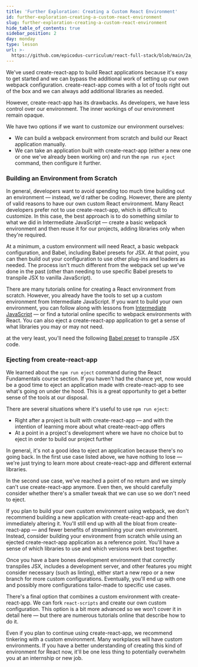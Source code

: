 ```yaml
---
title: 'Further Exploration: Creating a Custom React Environment'
id: further-exploration-creating-a-custom-react-environment
slug: further-exploration-creating-a-custom-react-environment
hide_table_of_contents: true
sidebar_position: 2
day: monday
type: lesson
url: >-
  https://github.com/epicodus-curriculum/react-full-stack/blob/main/2a_further_exploration_creating_our_own_react_environment.md
---
```


We've used create-react-app to build React applications because it's easy to get started and we can bypass the additional work of setting up our own webpack configuration. create-react-app comes with a lot of tools right out of the box and we can always add additional libraries as needed.

However, create-react-app has its drawbacks. As developers, we have less control over our environment. The inner workings of our environment remain opaque.

We have two options if we want to customize our environment ourselves:

* We can build a webpack environment from scratch and build our React application manually.
* We can take an application built with create-react-app (either a new one or one we've already been working on) and run the `npm run eject` command, then configure it further.

### Building an Environment from Scratch

In general, developers want to avoid spending too much time building out an environment — instead, we'd rather be coding. However, there are plenty of valid reasons to have our own custom React environment. Many React developers prefer not to use create-react-app, which is difficult to customize. In this case, the best approach is to do something similar to what we did in Intermediate JavaScript — create a basic webpack environment and then reuse it for our projects, adding libraries only when they're required. 

At a minimum, a custom environment will need React, a basic webpack configuration, and Babel, including Babel presets for JSX. At that point, you can then build out your configuration to use other plug-ins and loaders as needed. The process isn't much different from the webpack set up we've done in the past (other than needing to use specific Babel presets to transpile JSX to vanilla JavaScript).

There are many tutorials online for creating a React environment from scratch. However, you already have the tools to set up a custom environment from Intermediate JavaScript. If you want to build your own environment, you can follow along with lessons from [Intermediate JavaScript](https://new.learnhowtoprogram.com/intermediate-javascript/test-driven-development-and-environments-with-javascript/introduction-to-webpack) — or find a tutorial online specific to webpack environments with React. You can also eject a create-react-app application to get a sense of what libraries you may or may not need.

at the very least, you'll need the following [Babel preset](https://babeljs.io/docs/en/babel-preset-react) to transpile JSX code.

### Ejecting from create-react-app

We learned about the `npm run eject` command during the React Fundamentals course section. If you haven't had the chance yet, now would be a good time to eject an application made with create-react-app to see what's going on under the hood. This is a great opportunity to get a better sense of the tools at our disposal.

There are several situations where it's useful to use `npm run eject`:

* Right after a project is built with create-react-app — and with the intention of learning more about what create-react-app offers
* At a point in a project's development where we have no choice but to eject in order to build our project further

In general, it's not a good idea to eject an application because there's no going back. In the first use case listed above, we have nothing to lose — we're just trying to learn more about create-react-app and different external libraries.

In the second use case, we've reached a point of no return and we simply can't use create-react-app anymore. Even then, we should carefully consider whether there's a smaller tweak that we can use so we don't need to eject.

If you plan to build your own custom environment using webpack, we don't recommend building a new application with create-react-app and then immediately altering it. You'll still end up with all the bloat from create-react-app — and fewer benefits of streamlining your own environment. Instead, consider building your environment from scratch while using an ejected create-react-app application as a reference point. You'll have a sense of which libraries to use and which versions work best together.

Once you have a bare bones development environment that correctly transpiles JSX, includes a development server, and other features you might consider necessary (such as linting), either start a new repo or a new branch for more custom configurations. Eventually, you'll end up with one and possibly more configurations tailor-made to specific use cases.

There's a final option that combines a custom environment with create-react-app. We can fork `react-scripts` and create our own custom configuration. This option is a bit more advanced so we won't cover it in detail here — but there are numerous tutorials online that describe how to do it.

Even if you plan to continue using create-react-app, we recommend tinkering with a custom environment. Many workplaces will have custom environments. If you have a better understanding of creating this kind of environment for React now, it'll be one less thing to potentially overwhelm you at an internship or new job.